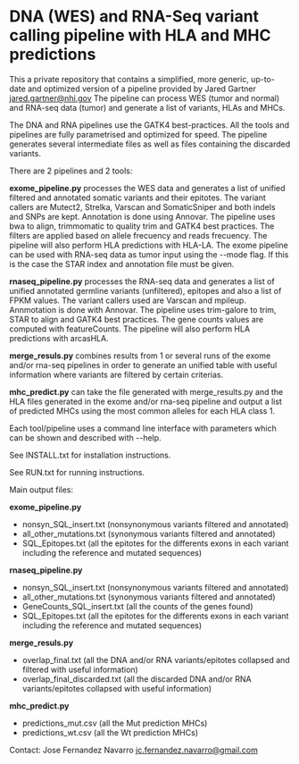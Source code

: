 # DNA (WES) and RNA-Seq variant calling pipeline with HLA and MHC predictions
This a private repository that contains a simplified, more generic, up-to-date
and optimized version of a pipeline provided by Jared Gartner <jared.gartner@nhi.gov>
The pipeline can process WES (tumor and normal) and RNA-seq data (tumor)
and generate a list of variants, HLAs and MHCs. 

The DNA and RNA pipelines use the GATK4 best-practices.
All the tools and pipelines are fully parametrised and optimized for speed. 
The pipeline generates several intermediate files as well as files containing
the discarded variants.

There are 2 pipelines and 2 tools:

**exome_pipeline.py** processes the WES data and generates a list of unified
filtered and annotated somatic variants and their epitotes. The variant callers
are Mutect2, Strelka, Varscan and SomaticSniper and both indels and SNPs are
kept. Annotation is done using Annovar. 
The pipeline uses bwa to align, trimmomatic to quality trim and GATK4
best practices. The filters are applied based on allele frecuency and reads
frecuency. The pipeline will also perform HLA predictions with HLA-LA.
The exome pipeline can be used with RNA-seq data as tumor input using the --mode
flag. If this is the case the STAR index and annotation file must be given.

**rnaseq_pipeline.py** processes the RNA-seq data and generates a list of unified
annotated germline variants (unfiltered), epitopes and also a list of FPKM values. 
The variant callers used are Varscan and mpileup. Annmotation is done with Annovar.
The pipeline uses trim-galore to trim, STAR to align and GATK4 best practices. 
The gene counts values are computed with featureCounts.
The pipeline will also perform HLA predictions with arcasHLA.

**merge_resuls.py** combines results from 1 or several runs of the exome and/or rna-seq
pipelines in order to generate an unified table with useful information where
variants are filtered by certain criterias. 

**mhc_predict.py** can take the file generated with merge_results.py and the HLA files
generated in the exome and/or rna-seq pipeline and output a list of predicted MHCs
using the most common alleles for each HLA class 1. 

Each tool/pipeline uses a command line interface with parameters which
can be shown and described with --help.

See INSTALL.txt for installation instructions. 

See RUN.txt for running instructions.

Main output files:

**exome_pipeline.py** 
- nonsyn_SQL_insert.txt (nonsynonymous variants filtered and annotated)
- all_other_mutations.txt (synonymous variants filtered and annotated)
- SQL_Epitopes.txt (all the epitotes for the differents exons in each variant including the reference and mutated sequences)

**rnaseq_pipeline.py** 
- nonsyn_SQL_insert.txt (nonsynonymous variants filtered and annotated)
- all_other_mutations.txt (synonymous variants filtered and annotated)
- GeneCounts_SQL_insert.txt (all the counts of the genes found)
- SQL_Epitopes.txt (all the epitotes for the differents exons in each variant including the reference and mutated sequences)

**merge_resuls.py** 
- overlap_final.txt (all the DNA and/or RNA variants/epitotes collapsed and filtered with useful information)
- overlap_final_discarded.txt (all the discarded DNA and/or RNA variants/epitotes collapsed with useful information)

**mhc_predict.py** 
- predictions_mut.csv (all the Mut prediction MHCs)
- predictions_wt.csv (all the Wt prediction MHCs)

Contact: Jose Fernandez Navarro <jc.fernandez.navarro@gmail.com>


